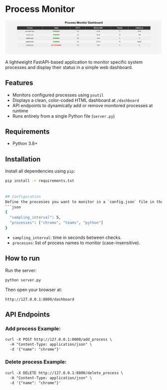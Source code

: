 # Process Monitor

![img.png](monitor.png)

A lightweight FastAPI-based application to monitor specific system processes and display their status in a simple web dashboard.

## Features
- Monitors configured processes using `psutil`
- Displays a clean, color-coded HTML dashboard at `/dashboard`
- API endpoints to dynamically add or remove monitored processes at runtime
- Runs entirely from a single Python file (`server.py`)

## Requirements
- Python 3.8+

## Installation
Install all dependencies using `pip`:
```bash
pip install -r requirements.txt


## Configuration
Define the processes you want to monitor in a `config.json` file in the same directory as `app.py`. Example:
```json
{
  "sampling_interval": 5,
  "processes": ["chrome", "teams", "python"]
}
```

- `sampling_interval`: time in seconds between checks.
- `processes`: list of process names to monitor (case-insensitive).

## How to run
Run the server:
```bash
python server.py
```

Then open your browser at:
```
http://127.0.0.1:8000/dashboard
```

## API Endpoints

### Add process Example:
```
curl -X POST http://127.0.0.1:8000/add_process \
  -H "Content-Type: application/json" \
  -d '{"name": "chrome"}'
```
### Delete process Example:

```
curl -X DELETE http://127.0.0.1:8000/delete_process \
  -H "Content-Type: application/json" \
  -d '{"name": "chrome"}'
```

